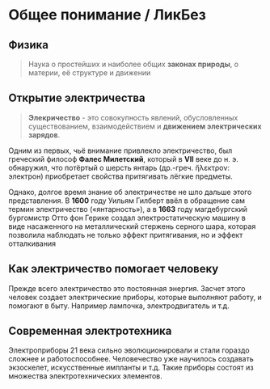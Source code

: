 # Общее понимание / ЛикБез

 ## Физика
 > Наука о простейших и наиболее общих **законах природы**, о материи, её структуре и движении


## Открытие электричества
> **Элекричество** - это совокупность явлений, обусловленных существованием, взаимодействием и **движением электрических зарядов**.

Одним из первых, чьё внимание привлекло электричество, был греческий философ **Фалес Милетский**, который в **VII** веке до н. э. обнаружил, что потёртый о шерсть янтарь (др.-греч. ἤλεκτρον: электрон) приобретает свойства притягивать лёгкие предметы. 

Однако, долгое время знание об электричестве не шло дальше этого представления. 
В **1600** году Уильям Гилберт ввёл в обращение сам термин электричество («янтарность»),
а в **1663** году магдебургский бургомистр Отто фон Герике создал электростатическую машину в виде насаженного на металлический стержень серного шара, которая позволила наблюдать не только эффект притягивания, но и эффект отталкивания

## Как электричество помогает человеку
Прежде всего электричество это постоянная энергия. Засчет этого человек создает электрические приборы, которые выполняют работу, и помогают в быту. Например лампочка, электродвигатель и т.д.

## Современная электротехника
Электроприборы 21 века сильно эволюционировали и стали гораздо сложнее и работоспособнее. Человечество уже научилось создавать экзоскелет, искусственные импланты и т.д. Такие приборы состоят из множества электротехнических элементов.
